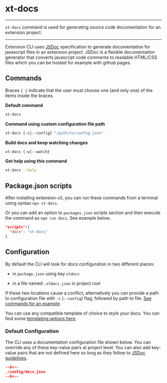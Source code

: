 # xt-docs

* * *

<p class='page-intro'><code>xt-docs</code> command is used for generating source
 code documentation for an extension project.</p>

* * *

Extension CLI uses [JSDoc](https://jsdoc.app/index.html) specification to 
generate documentation for javascript files in an extension project. JSDoc is 
a flexible documentation generator that converts javascript code comments to 
readable HTML/CSS files which you can be hosted for example with github pages.

## Commands

Braces `{ }` indicate that the user must choose one (and only one) of the 
items inside the braces.

**Default command**

```bash
xt-docs
```
 
**Command using custom configuration file path**

```bash
xt-docs {-c|--config} "/path/to/config.json"
```

**Build docs and keep watching changes**

```bash
xt-docs {-w|--watch}
```

**Get help using this command**

```bash
xt-docs --help
``` 

## Package.json scripts

After installing extension-cli, you can run these commands from a terminal 
using syntax `npx xt-docs`.
 
 Or you can add an option to `packages.json` scripts section and then execute 
 the command as `npm run docs`. See example below.
 
```json
"scripts":{
  "docs": "xt-docs"
}
```
  
## Configuration
 
By default the CLI will look for docs configuration in two different
places:

- in `package.json` using key `xtdocs`

- in a file named `.xtdocs.json` in project root

If these two locations cause a conflict, alternatively you can provide a path 
to configuration file with `-c` (`--config`) flag, followed by path to file. 
[See commands for an example](#commands).

You can use any compatible template of choice to style your docs. You can find 
some [templating options here](05-xt-docs-templates.md).

### Default Configuration

The CLI uses a documentation configuration file shown below. You can override any of these key-value pairs at project level. You can also add key-value pairs that are not defined here so long as they follow to [JSDoc guidelines](https://jsdoc.app/about-configuring-jsdoc.html).

```json
--8<--
./config/docs.json
--8<--
```


